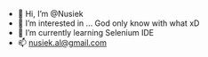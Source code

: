 - 👋 Hi, I’m @Nusiek
- 👀 I’m interested in ... God only know with what xD
- 🌱 I’m currently learning Selenium IDE
- 📫 nusiek.al@gmail.com
